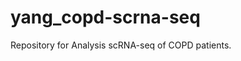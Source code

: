 
# yang_copd-scrna-seq

<!-- badges: start -->
<!-- badges: end -->

Repository for Analysis scRNA-seq of COPD patients. 
